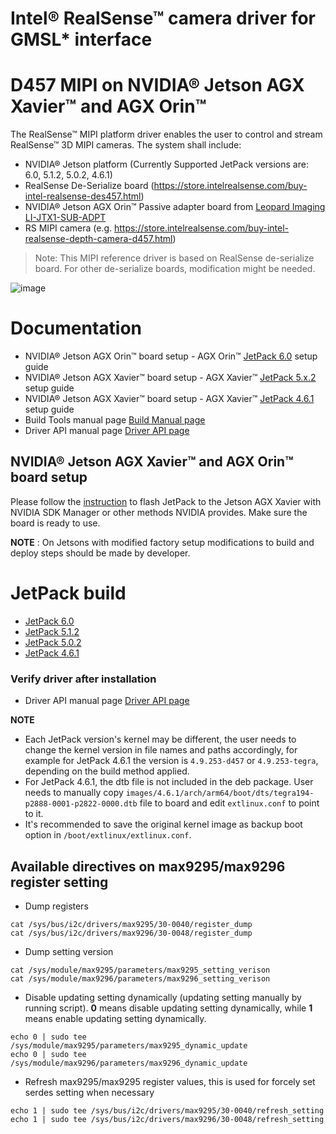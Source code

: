 # Intel® RealSense™ camera driver for GMSL* interface

# D457 MIPI on NVIDIA® Jetson AGX Xavier™ and AGX Orin™
The RealSense™ MIPI platform driver enables the user to control and stream RealSense™ 3D MIPI cameras.
The system shall include:
* NVIDIA® Jetson platform (Currently Supported JetPack versions are: 6.0, 5.1.2, 5.0.2, 4.6.1)
* RealSense De-Serialize board (https://store.intelrealsense.com/buy-intel-realsense-des457.html)
* NVIDIA® Jetson AGX Orin™ Passive adapter board from [Leopard Imaging LI-JTX1-SUB-ADPT](https://leopardimaging.com/product/accessories/adapters-carrier-boards/for-nvidia-jetson/li-jtx1-sub-adpt/)
* RS MIPI camera (e.g. https://store.intelrealsense.com/buy-intel-realsense-depth-camera-d457.html)

> Note: This MIPI reference driver is based on RealSense de-serialize board. For other de-serialize boards, modification might be needed. 

![image](https://user-images.githubusercontent.com/64067618/216807681-ed679a79-71d6-43ab-bfde-e0abb019b72d.png)


# Documentation

- NVIDIA® Jetson AGX Orin™ board setup - AGX Orin™ [JetPack 6.0](./README_JP6.md) setup guide
- NVIDIA® Jetson AGX Xavier™ board setup - AGX Xavier™ [JetPack 5.x.2](./README_JP5.md) setup guide
- NVIDIA® Jetson AGX Xavier™ board setup - AGX Xavier™ [JetPack 4.6.1](./README_JP4.md) setup guide
- Build Tools manual page [Build Manual page](./README_tools.md)
- Driver API manual page [Driver API page](./README_driver.md)

## NVIDIA® Jetson AGX Xavier™ and AGX Orin™ board setup

Please follow the [instruction](https://docs.nvidia.com/sdk-manager/install-with-sdkm-jetson/index.html) to flash JetPack to the Jetson AGX Xavier with NVIDIA SDK Manager or other methods NVIDIA provides. Make sure the board is ready to use.

**NOTE** : On Jetsons with modified factory setup modifications to build and deploy steps should be made by developer.

# JetPack build

- [JetPack 6.0](./README_JP6.md#build-environment-prerequisites)
- [JetPack 5.1.2](./README_JP5.md#build-kernel-dtb-and-d457-driver)
- [JetPack 5.0.2](./README_JP5.md#build-kernel-dtb-and-d457-driver)
- [JetPack 4.6.1](./README_JP4.md#build-kernel-dtb-and-d457-driver)

### Verify driver after installation
- Driver API manual page [Driver API page](./README_driver.md)

**NOTE**

- Each JetPack version's kernel may be different, the user needs to change the kernel version in file names and paths accordingly, for example for JetPack 4.6.1 the version is `4.9.253-d457` or `4.9.253-tegra`, depending on the build method applied.
- For JetPack 4.6.1, the dtb file is not included in the deb package. User needs to manually copy `images/4.6.1/arch/arm64/boot/dts/tegra194-p2888-0001-p2822-0000.dtb` file to board and edit `extlinux.conf` to point to it.
- It's recommended to save the original kernel image as backup boot option in `/boot/extlinux/extlinux.conf`.

  
## Available directives on max9295/max9296 register setting

- Dump registers
```
cat /sys/bus/i2c/drivers/max9295/30-0040/register_dump
cat /sys/bus/i2c/drivers/max9296/30-0048/register_dump
```

- Dump setting version

```
cat /sys/module/max9295/parameters/max9295_setting_verison
cat /sys/module/max9296/parameters/max9296_setting_verison
```

- Disable updating setting dynamically (updating setting manually by running script).
  **0** means disable updating setting dynamically, while **1** means enable updating setting dynamically.

```
echo 0 | sudo tee /sys/module/max9295/parameters/max9295_dynamic_update
echo 0 | sudo tee /sys/module/max9296/parameters/max9296_dynamic_update
```

- Refresh max9295/max9295 register values, this is used for forcely set serdes setting when necessary

```
echo 1 | sudo tee /sys/bus/i2c/drivers/max9295/30-0040/refresh_setting
echo 1 | sudo tee /sys/bus/i2c/drivers/max9296/30-0048/refresh_setting
```
